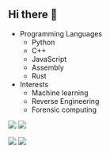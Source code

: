 ## Hi there 👋

- Programming Languages
  - Python 
  - C++
  - JavaScript
  - Assembly
  - Rust
- Interests
  - Machine learning
  - Reverse Engineering
  - Forensic computing

<p float="left">
  
  ![](https://github-profile-summary-cards.vercel.app/api/cards/repos-per-language?username=jacktallis&theme=github_dark)
  ![](https://github-profile-summary-cards.vercel.app/api/cards/most-commit-language?username=jacktallis&theme=github_dark)
  
</p>

<p float="left">
  
  ![](https://github-profile-summary-cards.vercel.app/api/cards/stats?username=jacktallis&theme=github_dark)
  ![](https://github-profile-summary-cards.vercel.app/api/cards/productive-time?username=jacktallis&theme=github_dark)

</p>


<!--
**JackTallis/JackTallis** is a ✨ _special_ ✨ repository because its `README.md` (this file) appears on your GitHub profile.

Here are some ideas to get you started:

- 🔭 I’m currently working on ...
- 🌱 I’m currently learning ...
- 👯 I’m looking to collaborate on ...
- 🤔 I’m looking for help with ...
- 💬 Ask me about ...
- 📫 How to reach me: ...
- 😄 Pronouns: ...
- ⚡ Fun fact: ...
-->

